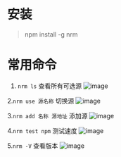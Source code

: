 # 安装
> npm install -g nrm

# 常用命令

1. ```nrm ls``` 查看所有可选源
 ![image](https://cdn.staticaly.com/gh/quinhua/pics@main/markdown/image.2yo7lhwbbwo0.webp)

2.```nrm use 源名称```  切换源
![image](https://cdn.staticaly.com/gh/quinhua/pics@main/markdown/image.2i916yo6aoq0.webp)

3.```nrm add 名称 源地址```  添加源
![image](https://cdn.staticaly.com/gh/quinhua/pics@main/markdown/image.5w6ya75io4w0.webp)

4.```nrm test npm``` 测试速度
![image](https://cdn.staticaly.com/gh/quinhua/pics@main/markdown/image.42x7golwxc40.webp)

5.```nrm -V``` 查看版本
![image](https://cdn.staticaly.com/gh/quinhua/pics@main/markdown/image.b74lxp8dp1k.webp)